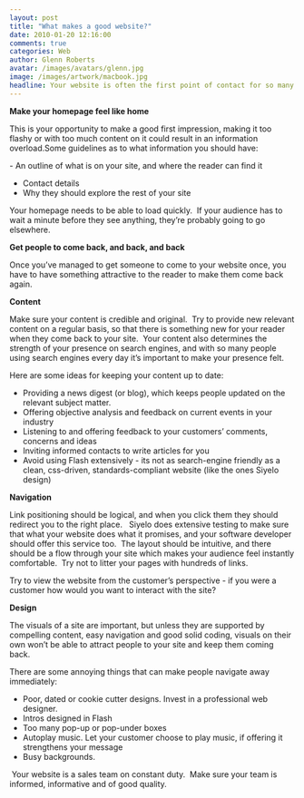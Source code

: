 ```yaml
---
layout: post
title: "What makes a good website?"
date: 2010-01-20 12:16:00
comments: true
categories: Web
author: Glenn Roberts
avatar: /images/avatars/glenn.jpg
image: /images/artwork/macbook.jpg
headline: Your website is often the first point of contact for so many people and most people who have found their way to your site will navigate away too easily if there’s not something there to hold their attention. Good graphics are important of course, but what else helps to hold the attention of your reader?
---
```

**Make your homepage feel like home**

This is your opportunity to make a good first impression, making it too flashy or with too much content on it could result in an information overload.Some guidelines as to what information you should have:

- An outline of what is on your site, and where the reader can find it
- Contact details
- Why they should explore the rest of your site 

Your homepage needs to be able to load quickly.  If your audience has to wait a minute before they see anything, they’re probably going to go elsewhere.

**Get people to come back, and back, and back**

Once you’ve managed to get someone to come to your website once, you have to have something attractive to the reader to make them come back again. 

**Content**

Make sure your content is credible and original.  Try to provide new relevant content on a regular basis, so that there is something new for your reader when they come back to your site.  Your content also determines the strength of your presence on search engines, and with so many people using search engines every day it’s important to make your presence felt. 

Here are some ideas for keeping your content up to date:

- Providing a news digest (or blog), which keeps people updated on the relevant subject matter.  
- Offering objective analysis and feedback on current events in your industry
- Listening to and offering feedback to your customers’ comments, concerns and ideas
- Inviting informed contacts to write articles for you
- Avoid using Flash extensively - its not as search-engine friendly as a clean, css-driven, standards-compliant website (like the ones Siyelo design) 

**Navigation**

Link positioning should be logical, and when you click them they should redirect you to the right place.   Siyelo does extensive testing to make sure that what your website does what it promises, and your software developer should offer this service too.  The layout should be intuitive, and there should be a flow through your site which makes your audience feel instantly comfortable.  Try not to litter your pages with hundreds of links.  

Try to view the website from the customer’s perspective - if you were a customer how would you want to interact with the site?

**Design**

The visuals of a site are important, but unless they are supported by compelling content, easy navigation and good solid coding, visuals on their own won’t be able to attract people to your site and keep them coming back.  

There are some annoying things that can make people navigate away immediately:

- Poor, dated or cookie cutter designs. Invest in a professional web designer.
- Intros designed in Flash
- Too many pop-up or pop-under boxes
- Autoplay music. Let your customer choose to play music, if offering it strengthens your message
- Busy backgrounds.

 Your website is a sales team on constant duty.  Make sure your team is informed, informative and of good quality.
